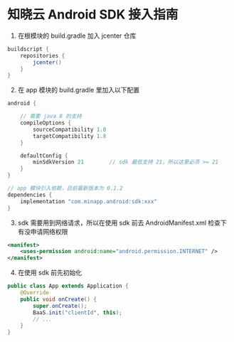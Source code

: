 ﻿# 知晓云 Android SDK 接入指南

1. 在根模块的 build.gradle 加入 jcenter 仓库

```gradle
buildscript {
    repositories {
        jcenter()   
    }
}
```

2. 在 app 模块的 build.gradle 里加入以下配置

```gradle
android {

    // 需要 java 8 的支持
    compileOptions {
        sourceCompatibility 1.8
        targetCompatibility 1.8
    }

    defaultConfig {
        minSdkVersion 21        // sdk 最低支持 21，所以这里必须 >= 21
    }
}

// app 模块引入依赖，目前最新版本为 0.1.2
dependencies {
    implementation "com.minapp.android:sdk:xxx"
}
```

3. sdk 需要用到网络请求，所以在使用 sdk 前去 AndroidManifest.xml 检查下有没申请网络权限

```xml
<manifest>
    <uses-permission android:name="android.permission.INTERNET" />
</manifest>
```

4. 在使用 sdk 前先初始化
```java
public class App extends Application {
    @Override
    public void onCreate() {
        super.onCreate();
        BaaS.init("clientId", this);
        // ...
    }
}
```